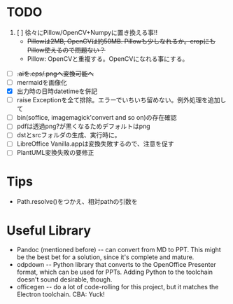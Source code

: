 # TODO
1. [ ] 徐々にPillow/OpenCV+Numpyに置き換える事!!
   - ~~Pillowは2MB, OpenCVは約50MB. Pillowも少しなれるか。cropにもPillow使えるので問題ない？~~
   - Pillow: OpenCVと重複する。OpenCVになれる事にする。
- [ ] ~~.aiを.eps/.pngへ変換可能へ~~
- [ ] mermaidを画像化
- [x] 出力時の日時datetimeを併記
- [ ] raise Exceptionを全て排除。エラーでいちいち留めない。例外処理を追加して
- [ ] bin(soffice, imagemagick'convert and so on)の存在確認
- [ ] pdfは透過png?が黒くなるためデフォルトはpng
- [ ] dstとsrcフォルダの生成、実行時に。
- [ ] LibreOffice Vanilla.appは変換失敗するので、注意を促す
- [ ] PlantUML変換失敗の要修正

# Tips

- Path.resolve()をつかえ、相対pathの引数を

# Useful Library

- Pandoc (mentioned before) -- can convert from MD to PPT. This might be the best bet for a solution, since it's complete and mature.
- odpdown -- Python library that converts to the OpenOffice Presenter format, which can be used for PPTs. Adding Python to the toolchain doesn't sound desirable, though.
- officegen -- do a lot of code-rolling for this project, but it matches the Electron toolchain. CBA: Yuck!
